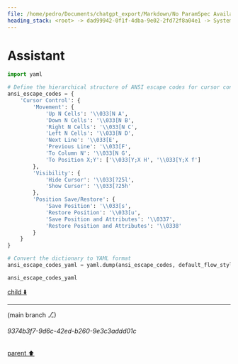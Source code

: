 ```yaml
---
file: /home/pedro/Documents/chatgpt_export/Markdown/No ParamSpec Available.md
heading_stack: <root> -> dad99942-0f1f-4dba-9e02-2fd72f8a04e1 -> System -> 958b6e43-778f-4c79-88fc-d066a7cf90df -> System -> aaa2e994-c802-4cf3-842c-5533a1176f22 -> User -> 9f0c2854-2b94-4ff5-a675-13553ec0e0e8 -> Assistant -> 6c19a463-bae2-4a48-bdbc-85cc7cfd53bb -> Tool -> eb2cd2fb-58e5-459e-96e0-722fcd9c674f -> Assistant -> aaa292bc-ed3a-48ba-9c8e-2e8e7547b2ae -> User -> 60c029bf-2cb5-4845-8273-0b3ed78b13e8 -> Assistant -> aaa2874c-c2c4-425a-b2bf-4aad055089c3 -> User -> 76ce0814-52dd-400c-993b-cb1ca0f29863 -> Assistant -> 2a2229e8-9fb6-44d6-a5f1-34d925bbed85 -> Tool -> c18f6738-9091-40ca-833c-3aaa0e193e60 -> Assistant -> 21c42781-065c-4772-9c46-ffb387433ec9 -> Assistant -> aaa23e56-62bb-4050-aa00-a7c28fd14827 -> User -> 1131b2ec-ad6f-4b0f-8c2a-a584eaa695ce -> Assistant -> CIELAB -> CIE XYZ -> aaa293fd-2f16-4ef2-b0a1-456259823b50 -> User -> 0a42b66d-b93f-4522-95b3-f61f3dc0e695 -> Assistant -> dea296ac-6ae7-487a-b8b5-2cae906092ec -> Tool -> 4952cf67-eb49-4fab-af41-0d1be8ca665a -> Assistant -> aaa279b8-4797-4641-8eee-4f489a4e4d5b -> User -> aaa24466-7c1e-45ee-8858-48fb25dec843 -> User -> d094c262-9c72-42d1-87c3-39801d1e77d2 -> Assistant -> aaa2a396-d91d-4a09-b45f-9dd21d41a9a0 -> User -> 646ed682-3b4e-4645-9cf1-ab9aedc228c1 -> Assistant -> Installation -> Code Example -> aaa2b416-822c-44b4-a516-96fd56660e7d -> User -> 58273d21-3231-4a63-ae06-71ac9d69e3d9 -> Assistant -> aaa27fcd-a5a0-4c7d-8755-43e5e968d2a8 -> User -> 1e09afaa-2d87-47ab-960e-bb1edb5d6913 -> Assistant -> aaa2192f-cfa6-4654-8823-9253d29ffeaa -> User -> 41869692-504e-47db-8e62-fef73a04e662 -> Assistant
---
```

# Assistant

```python
import yaml

# Define the hierarchical structure of ANSI escape codes for cursor control
ansi_escape_codes = {
    'Cursor Control': {
        'Movement': {
            'Up N Cells': '\\033[N A',
            'Down N Cells': '\\033[N B',
            'Right N Cells': '\\033[N C',
            'Left N Cells': '\\033[N D',
            'Next Line': '\\033[E',
            'Previous Line': '\\033[F',
            'To Column N': '\\033[N G',
            'To Position X;Y': ['\\033[Y;X H', '\\033[Y;X f']
        },
        'Visibility': {
            'Hide Cursor': '\\033[?25l',
            'Show Cursor': '\\033[?25h'
        },
        'Position Save/Restore': {
            'Save Position': '\\033[s',
            'Restore Position': '\\033[u',
            'Save Position and Attributes': '\\0337',
            'Restore Position and Attributes': '\\0338'
        }
    }
}

# Convert the dictionary to YAML format
ansi_escape_codes_yaml = yaml.dump(ansi_escape_codes, default_flow_style=False)

ansi_escape_codes_yaml
```

[child ⬇️](#9374b3f7-9d6c-42ed-b260-9e3c3addd01c)

---

(main branch ⎇)
###### 9374b3f7-9d6c-42ed-b260-9e3c3addd01c
[parent ⬆️](#41869692-504e-47db-8e62-fef73a04e662)
